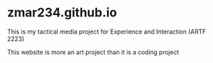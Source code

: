 # zmar234.github.io
This is my tactical media project for Experience and Interaction (ARTF 2223)

This website is more an art project than it is a coding project
